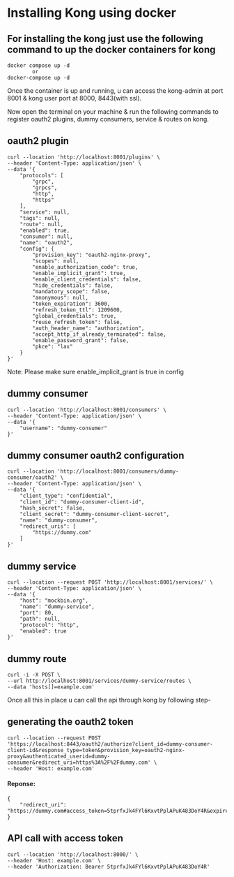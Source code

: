 # Installing Kong using docker

## For installing the kong just use the following command to up the docker containers for kong
    docker compose up -d
            or
    docker-compose up -d

Once the container is up and running, u can access the kong-admin at port 8001 & kong user port at 8000, 8443(with ssl).

Now open the terminal on your machine & run the following commands to register oauth2 plugins, dummy consumers, service & routes on kong.

## oauth2 plugin
    curl --location 'http://localhost:8001/plugins' \
    --header 'Content-Type: application/json' \
    --data '{
        "protocols": [
            "grpc",
            "grpcs",
            "http",
            "https"
        ],
        "service": null,
        "tags": null,
        "route": null,
        "enabled": true,
        "consumer": null,
        "name": "oauth2",
        "config": {
            "provision_key": "oauth2-nginx-proxy",
            "scopes": null,
            "enable_authorization_code": true,
            "enable_implicit_grant": true,
            "enable_client_credentials": false,
            "hide_credentials": false,
            "mandatory_scope": false,
            "anonymous": null,
            "token_expiration": 3600,
            "refresh_token_ttl": 1209600,
            "global_credentials": true,
            "reuse_refresh_token": false,
            "auth_header_name": "authorization",
            "accept_http_if_already_terminated": false,
            "enable_password_grant": false,
            "pkce": "lax"
        }
    }'
Note: Please make sure enable_implicit_grant is true in config

## dummy consumer
    curl --location 'http://localhost:8001/consumers' \
    --header 'Content-Type: application/json' \
    --data '{
        "username": "dummy-consumer"
    }'

## dummy consumer oauth2 configuration
    curl --location 'http://localhost:8001/consumers/dummy-consumer/oauth2' \
    --header 'Content-Type: application/json' \
    --data '{
        "client_type": "confidential",
        "client_id": "dummy-consumer-client-id",
        "hash_secret": false,
        "client_secret": "dummy-consumer-client-secret",
        "name": "dummy-consumer",
        "redirect_uris": [
            "https://dummy.com"
        ]
    }'

## dummy service
    curl --location --request POST 'http://localhost:8001/services/' \
    --header 'Content-Type: application/json' \
    --data '{
        "host": "mockbin.org",
        "name": "dummy-service",
        "port": 80,
        "path": null,
        "protocol": "http",
        "enabled": true
    }'

## dummy route
    curl -i -X POST \
    --url http://localhost:8001/services/dummy-service/routes \
    --data 'hosts[]=example.com'

Once all this in place u can call the api through kong by following step-

## generating the oauth2 token
    curl --location --request POST 'https://localhost:8443/oauth2/authorize?client_id=dummy-consumer-client-id&response_type=token&provision_key=oauth2-nginx-proxy&authenticated_userid=dummy-consumer&redirect_uri=https%3A%2F%2Fdummy.com' \
    --header 'Host: example.com'
#### Reponse: 
    {
        "redirect_uri": "https://dummy.com#access_token=5tprfxJk4FYl6KxvtPplAPuK483DoY4R&expires_in=3600&token_type=bearer"
    }

## API call with access token
    curl --location 'http://localhost:8000/' \
    --header 'Host: example.com' \
    --header 'Authorization: Bearer 5tprfxJk4FYl6KxvtPplAPuK483DoY4R'